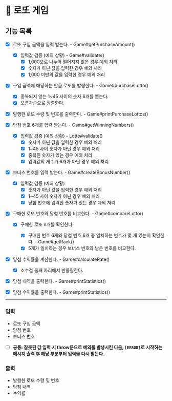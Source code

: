 # 🎱 로또 게임

## 기능 목록

- [x] 로또 구입 금액을 입력 받는다. - Game#getPurchaseAmount()

  - [x] 입력값 검증 (예외 상황) - Game#validate()
    - [x] 1,000으로 나누어 떨어지지 않은 경우 예외 처리
    - [x] 숫자가 아닌 값을 입력한 경우 예외 처리
    - [x] 1,000 미만의 값을 입력한 경우 예외 처리

- [x] 구입 금액에 해당하는 만큼 로또를 발행한다. - Game#purchaseLotto()

  - [x] 중복되지 않는 1~45 사이의 숫자 6개를 뽑는다.
  - [x] 오름차순으로 정렬한다.

- [x] 발행한 로또 수량 및 번호를 출력한다. - Game#printPurchaseLottos()

- [x] 당첨 번호 6개를 입력 받는다. - Game#getWinningNumbers()

  - [x] 입력값 검증 (예외 상황) - Lotto#validate()
    - [x] 숫자가 아닌 값을 입력한 경우 예외 처리
    - [x] 1~45 사이 숫자가 아닌 경우 예외 처리
    - [x] 중복된 숫자가 있는 경우 예외 처리
    - [x] 입력값의 개수가 6개가 아닌 경우 예외 처리

- [x] 보너스 번호를 입력 받는다. - Game#createBonusNumber()

  - [x] 입력값 검증 (예외 상황)
    - [x] 숫자가 아닌 값을 입력한 경우 예외 처리
    - [x] 1~45 사이 숫자가 아닌 경우 예외 처리
    - [x] 당첨 번호에 입력한 숫자가 있는 경우 예외 처리

- [x] 구매한 로또 번호와 당첨 번호를 비교한다. - Game#compareLotto()

  - [x] 구매한 로또 n개를 확인한다.

    - [x] 구매한 번호 6개와 당첨 번호 6개 중 일치하는 번호가 몇 개 있는지 확인한다. - Game#getRank()
    - [x] 5개가 일치하는 경우 보너스 번호와 남은 번호를 비교한다.

- [x] 당첨 수익률을 계산한다. - Game#calculateRate()

  - [x] 소수점 둘째 자리에서 반올림한다.

- [x] 당첨 내역을 출력한다. - Game#printStatistics()
- [x] 당첨 수익률을 출력한다. - Game#printStatistics()

---

### 입력

- 로또 구입 금액
- 당첨 번호
- 보너스 번호
- [ ] **공통: 잘못된 값 입력 시 throw문으로 예외를 발생시킨 다음, `[ERROR]`로 시작하는 메시지 출력 후 해당 부분부터 입력을 다시 받는다.**

### 출력

- 발행한 로또 수량 및 번호
- 당첨 내역
- 수익률

